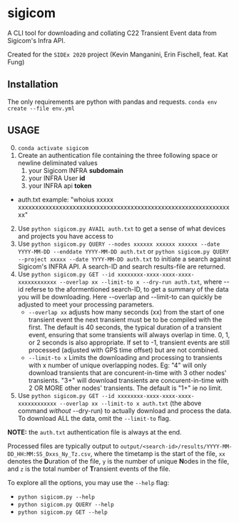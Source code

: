# sigicom
A CLI tool for downloading and collating C22 Transient Event data from Sigicom's Infra API.

Created for the `SIDEx 2020` project (Kevin Manganini, Erin Fischell, feat. Kat Fung)

## Installation
The only requirements are python with pandas and requests.
`conda env create --file env.yml`


## USAGE
0. `conda activate sigicom`
1. Create an authentication file containing the three following space or newline deliminated values
    1. your Sigicom INFRA **subdomain**
    2. your INFRA User **id**
    3. your INFRA api **token**
* auth.txt example: "whoius xxxxx xxxxxxxxxxxxxxxxxxxxxxxxxxxxxxxxxxxxxxxxxxxxxxxxxxxxxxxxxxxxxxxx"

2. Use `python sigicom.py AVAIL auth.txt` to get a sense of what devices and projects you have access to
3. Use `python sigicom.py QUERY --nodes xxxxxx xxxxxx xxxxxx --date YYYY-MM-DD --enddate YYYY-MM-DD auth.txt` or `python sigicom.py QUERY --project xxxxx --date YYYY-MM-DD auth.txt` to initiate a search against Sigicom's INFRA API. A search-ID and search results-file are returned.
4. Use `python sigicom.py GET --id xxxxxxxx-xxxx-xxxx-xxxx-xxxxxxxxxxxx --overlap xx --limit-to x --dry-run auth.txt`, where --id referse to the aformentioned search-ID, to get a summary of the data you will be downloading. Here --overlap and --limit-to can quickly be adjusted to meet your processing parameters.
    * `--overlap xx` adjusts how many seconds (xx) from the start of one transient event the next transient must be to be compiled with the first. The default is 40 seconds, the typical duration of a transient event, ensuring that some transients will always overlap in time. 0, 1, or 2 seconds is also appropriate. If set to -1, transient events are still processed (adjusted with GPS time offset) but are not combined.
    * `--limit-to x` Limits the downloading and processing to transients with x number of unique overlapping nodes. Eg: "4" will only download transients that are concurent-in-time with 3 other nodes' transients. "3+" will download transients are concurent-in-time with 2 OR MORE other nodes' transients. The default is "1+" ie no limit.
5. Use `python sigicom.py GET --id xxxxxxxx-xxxx-xxxx-xxxx-xxxxxxxxxxxx --overlap xx --limit-to x auth.txt` (the above command *without* --dry-run) to actually download and process the data. To download ALL the data, omit the `--limit-to` flag. 

**NOTE:** the `auth.txt` authentication file is always at the end.

Processed files are typically output to `output/<search-id>/results/YYYY-MM-DD_HH:MM:SS_Dxxs_Ny_Tz.csv`, where the timetamp is the start of the file, `xx` denotes the **D**uration of the file, `y` is the number of unique **N**odes in the file, and `z` is the total number of **T**ransient events of the file. 

To explore all the options, you may use the `--help` flag:
  * `python sigicom.py --help`
  * `python sigicom.py QUERY --help`
  * `python sigicom.py GET --help`


